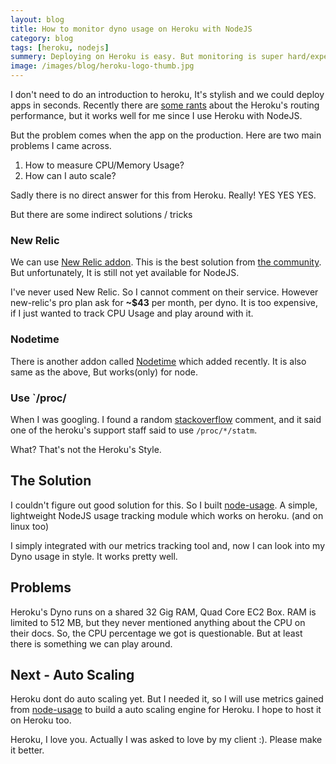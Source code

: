 ```yaml
---
layout: blog
title: How to monitor dyno usage on Heroku with NodeJS
category: blog
tags: [heroku, nodejs]  
summery: Deploying on Heroku is easy. But monitoring is super hard/expensive. This is how I overcome that :)
image: /images/blog/heroku-logo-thumb.jpg
---
```


I don't need to do an introduction to heroku, It's stylish and we could deploy apps in seconds. Recently there are [some rants](http://goo.gl/7Y71e) about the Heroku's routing performance, but it works well for me since I use Heroku with NodeJS. 

But the problem comes when the app on the production. Here are two main problems I came across.

1. How to measure CPU/Memory Usage?
2. How can I auto scale?

Sadly there is no direct answer for this from Heroku. Really! YES YES YES.

But there are some indirect solutions / tricks

### New Relic

We can use [New Relic addon](https://addons.heroku.com/newrelic). This is the best solution from [the community](http://bitly.com/bundles/arunoda/8). But unfortunately, It is still not yet available for NodeJS. 

I've never used New Relic. So I cannot comment on their service. However new-relic's pro plan ask for **~$43** per month, per dyno. It is too expensive, if I just wanted to track CPU Usage and play around with it.

### Nodetime

There is another addon called [Nodetime](https://addons.heroku.com/nodetime) which added recently. It is also same as the above, But works(only) for node.

### Use `/proc/

When I was googling. I found a random [stackoverflow](http://goo.gl/V3p6U) comment, and it said one of the heroku's support staff said to use `/proc/*/statm`. 

What? That's not the Heroku's Style.

## The Solution

I couldn't figure out good solution for this. So I built [node-usage](https://github.com/arunoda/node-usage). A simple, lightweight NodeJS usage tracking module which works on heroku. (and on linux too)

I simply integrated with our metrics tracking tool and, now I can look into my Dyno usage in style. It works pretty well.

## Problems

Heroku's Dyno runs on a shared 32 Gig RAM, Quad Core EC2 Box. RAM is limited to 512 MB, but they never mentioned anything about the CPU on their docs. So, the CPU percentage we got is questionable. But at least there is something we can play around.

## Next - Auto Scaling

Heroku dont do auto scaling yet. But I needed it, so I will use metrics gained from [node-usage](https://github.com/arunoda/node-usage) to build a auto scaling engine for Heroku. I hope to host it on Heroku too. 

Heroku, I love you. Actually I was asked to love by my client :). Please make it better.
